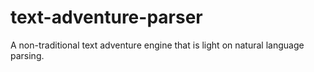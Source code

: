 # text-adventure-parser
A non-traditional text adventure engine that is light on natural language parsing.
